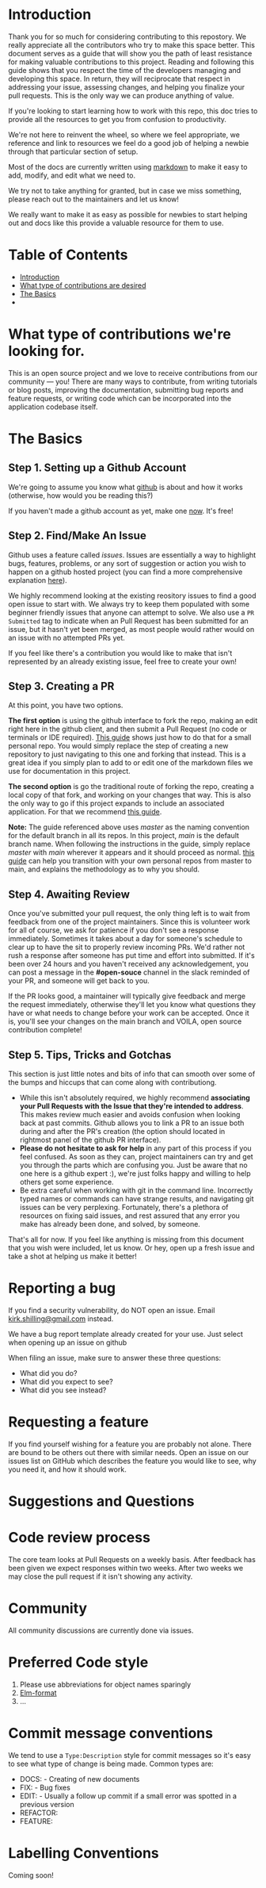 # Introduction

Thank you for so much for considering contributing to this repostory. We really appreciate all the contributors who try to make this space better. This document serves as a guide that will show you the path of least resistance for making valuable contributions to this project. Reading and following this guide shows that you respect the time of the developers managing and developing this space. In return, they will reciprocate that respect in addressing your issue, assessing changes, and helping you finalize your pull requests. This is the only way we can produce anything of value.

If you're looking to start learning how to work with this repo, this doc tries to provide all the resources to get you from confusion to productivity.

We're not here to reinvent the wheel, so where we feel appropriate, we reference and link to resources we feel do a good job of helping a newbie through that particular section of setup.

Most of the docs are currently written using [markdown](https://www.markdownguide.org/basic-syntax/) to make it easy to add, modify, and edit what we need to.

We try not to take anything for granted, but in case we miss something, please reach out to the maintainers and let us know!

We really want to make it as easy as possible for newbies to start helping out and docs like this provide a valuable resource for them to use.

# Table of Contents
- [Introduction](https://github.com/tkshill/Quarto/blob/main/CONTRIBUTING.md#introduction)
- [What type of contributions are desired](https://github.com/tkshill/Quarto/blob/main/CONTRIBUTING.md#what-type-of-contributions-are-desired)
- [The Basics](https://github.com/tkshill/Quarto/blob/main/CONTRIBUTING.md#the-basics)
- 

# What type of contributions we're looking for.

This is an open source project and we love to receive contributions from our community — you! There are many ways to contribute, 
from writing tutorials or blog posts, improving the documentation, submitting bug reports and feature requests,
or writing code which can be incorporated into the application codebase itself.

# The Basics

## Step 1. Setting up a Github Account

We're going to assume you know what [github](https://www.howtogeek.com/180167/htg-explains-what-is-github-and-what-do-geeks-use-it-for/) is about and how it works (otherwise, how would you be reading this?)

If you haven't made a github account as yet, make one [now](https://github.com). It's free!

## Step 2. Find/Make An Issue

Github uses a feature called _issues_. Issues are essentially a way to highlight bugs, features, problems, or any sort of suggestion or action you wish to happen on a github hosted project (you can find a more comprehensive explanation [here](https://guides.github.com/features/issues/)).

We highly recommend looking at the existing reository issues to find a good open issue to start with. We always try to keep them populated with some beginner friendly issues that anyone can attempt to solve. We also use a `PR Submitted` tag to indicate when an Pull Request has been submitted for an issue, but it hasn't yet been merged, as most people would rather would on an issue with no attempted PRs yet.

If you feel like there's a contribution you would like to make that isn't represented by an already existing issue, feel free to create your own!

## Step 3. Creating a PR
At this point, you have two options.

**The first option** is using the github interface to fork the repo, making an edit right here in the github client, and then submit a Pull Request (no code or terminals or IDE required). [This guide](https://guides.github.com/activities/hello-world/) shows just how to do that for a small personal repo. You would simply replace the step of creating a new repository to just navigating to this one and forking that instead. This is a great idea if you simply plan to add to or edit one of the markdown files we use for documentation in this project.

**The second option** is go the traditional route of forking the repo, creating a local copy of that fork, and working on your changes that way. This is also the only way to go if this project expands to include an associated application. For that we recommend [this guide](https://www.dataschool.io/how-to-contribute-on-github/).

**Note:** The guide referenced above uses _master_ as the naming convention for the default branch in all its repos. In this project, _main_ is the default branch name. When following the instructions in the guide, simply replace _master_ with _main_ wherever it appears and it should proceed as normal. [this guide](https://www.hanselman.com/blog/EasilyRenameYourGitDefaultBranchFromMasterToMain.aspx) can help you transition with your own personal repos from master to main, and explains the methodology as to why you should.

## Step 4. Awaiting Review

Once you've submitted your pull request, the only thing left is to wait from feedback from one of the project maintainers. Since this is volunteer work for all of course, we ask for patience if you don't see a response immediately. Sometimes it takes about a day for someone's schedule to clear up to have the sit to properly review incoming PRs. We'd rather not rush a response after someone has put time and effort into submitted. If it's been over 24 hours and you haven't received any acknowledgement, you can post a message in the **#open-souce** channel in the slack reminded of your PR, and someone will get back to you.

If the PR looks good, a maintainer will typically give feedback and merge the request immediately, otherwise they'll let you know what questions they have or what needs to change before your work can be accepted. Once it is, you'll see your changes on the main branch and VOILA, open source contribution complete!

## Step 5. Tips, Tricks and Gotchas

This section is just little notes and bits of info that can smooth over some of the bumps and hiccups that can come along with contributiong.

- While this isn't absolutely required, we highly recommend **associating your Pull Requests with the Issue that they're intended to address**. This makes review much easier and avoids confusion when looking back at past commits. Github allows you to link a PR to an issue both during and after the PR's creation (the option should located in rightmost panel of the github PR interface).
- **Please do not hesitate to ask for help** in any part of this process if you feel confused. As soon as they can, project maintainers can try and get you through the parts which are confusing you. Just be aware that no one here is a github expert :), we're just folks happy and willing to help others get some experience.
- Be extra careful when working with git in the command line. Incorrectly typed names or commands can have strange results, and navigating git issues can be very perplexing. Fortunately, there's a plethora of resources on fixing said issues, and rest assured that any error you make has already been done, and solved, by someone.

That's all for now. If you feel like anything is missing from this document that you wish were included, let us know. Or hey, open up a fresh issue and take a shot at helping us make it better!


# Reporting a bug
If you find a security vulnerability, do NOT open an issue. Email kirk.shilling@gmail.com instead.

We have a bug report template already created for your use. Just select when opening up an issue on github

When filing an issue, make sure to answer these three questions:

- What did you do?
- What did you expect to see?
- What did you see instead?

# Requesting a feature

If you find yourself wishing for a feature you are probably not alone. There are bound to be others out there with similar needs. 
Open an issue on our issues list on GitHub which describes the feature you would like to see, why you need it, and how it should work.

# Suggestions and Questions

# Code review process

The core team looks at Pull Requests on a weekly basis.
After feedback has been given we expect responses within two weeks. After two weeks we may close the pull request if it isn't showing any activity.

# Community

All community discussions are currently done via issues.

# Preferred Code style

1. Please use abbreviations for object names sparingly
2. [Elm-format](https://github.com/avh4/elm-format)
3. ...

# Commit message conventions

We tend to use a `Type:Description` style for commit messages so it's easy to see what type of change is being made.
Common types are:
- DOCS: - Creating of new documents
- FIX: - Bug fixes
- EDIT: - Usually a follow up commit if a small error was spotted in a previous version
- REFACTOR: 
- FEATURE:

# Labelling Conventions

Coming soon!
